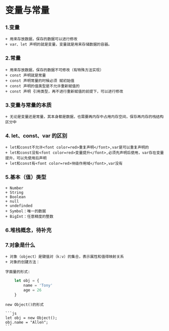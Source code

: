 # 变量与常量

### 1.变量

    + 用来存放数据，保存的数据可以进行修改
    + var、let 声明的就是变量，变量就是用来存储数据的容器。

### 2.常量

    + 用来存放数据，保存的数据不可修改（有特殊方法实现）
    + const 声明就是常量
    + const 声明常量的时候必须 赋初始值
    + const 声明的值类型是不允许重新赋值的
    + const 声明 引用类型，再不进行重新赋值的前提下，可以进行修改

### 3.变量与常量的本质

    + 无论是变量还是常量，其本身都是数据，也需要再内存中占用内存空间，保存再内存的栈结构区分中

### 4. let、const、var 的区别

    + let和const不允许<font color=red>重复声明</font>,var是可以重复声明的
    + let和const没有<font color=red>变量提升</font>,必须先声明后使用，var存在变量提升，可以先使用后声明
    + let和const有<font color=red>块级作用域</font>,var没有

### 5.基本（值）类型

    + Number
    + String
    + Boolean
    + null
    + undefinded
    + Symbol：唯一的数据
    + BigInt：任意精度的整数

### 6.堆栈概念，待补充

### 7.对象是什么

    + 对象（object）是键值对（k:v）的集合，表示属性和值得映射关系
    + 对象的创建方法：

    字面量的形式:

```js
    let obj = {
        name = 'Tony'
        age = 26
    }
```

    new Object()的形式

    ```js
    let obj = new Object();
    obj.name = "Allen";
    ```
